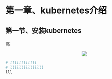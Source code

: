
<p align="center">
	<h1>第一章、kubernetes介绍</h1>
</p>

## 第一节、安装kubernetes

高
<p align="center">
	<img src="https://github.com/solomonlinux/kubernetes/blob/master/images/timg.jpg"/>
</p>

``` bash
# llllllllllll
# lllllllllllllll
lll
```
